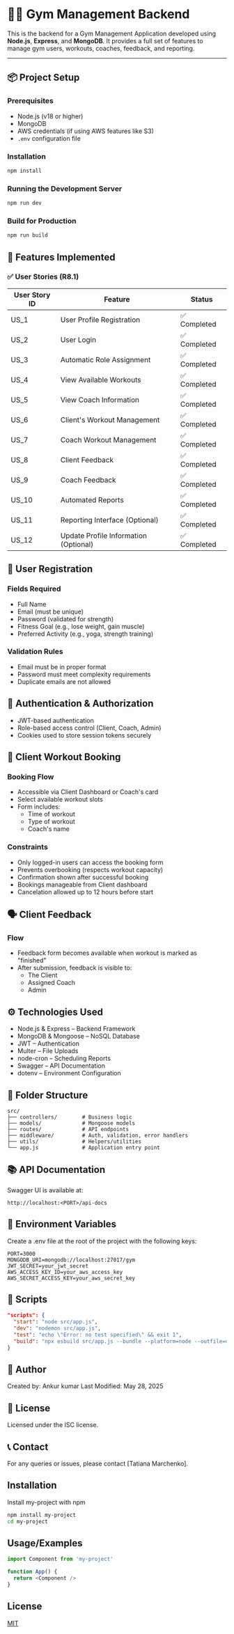 # 🏋️‍♂️ Gym Management Backend

This is the backend for a Gym Management Application developed using **Node.js**, **Express**, and **MongoDB**. It provides a full set of features to manage gym users, workouts, coaches, feedback, and reporting.

---

## 📦 Project Setup

### Prerequisites

- Node.js (v18 or higher)
- MongoDB
- AWS credentials (if using AWS features like S3)
- `.env` configuration file

### Installation

```bash
npm install
```

### Running the Development Server

```bash
npm run dev
```

### Build for Production

```bash
npm run build
```

## 🚀 Features Implemented

### ✅ User Stories (R8.1)

| User Story ID | Feature | Status |
|--------------|---------|--------|
| US_1 | User Profile Registration | ✅ Completed |
| US_2 | User Login | ✅ Completed |
| US_3 | Automatic Role Assignment | ✅ Completed |
| US_4 | View Available Workouts | ✅ Completed |
| US_5 | View Coach Information | ✅ Completed |
| US_6 | Client's Workout Management | ✅ Completed |
| US_7 | Coach Workout Management | ✅ Completed |
| US_8 | Client Feedback | ✅ Completed |
| US_9 | Coach Feedback | ✅ Completed |
| US_10 | Automated Reports | ✅ Completed |
| US_11 | Reporting Interface (Optional) | ✅ Completed |
| US_12 | Update Profile Information (Optional) | ✅ Completed |

## 📝 User Registration

### Fields Required
- Full Name
- Email (must be unique)
- Password (validated for strength)
- Fitness Goal (e.g., lose weight, gain muscle)
- Preferred Activity (e.g., yoga, strength training)

### Validation Rules
- Email must be in proper format
- Password must meet complexity requirements
- Duplicate emails are not allowed

## 🔐 Authentication & Authorization
- JWT-based authentication
- Role-based access control (Client, Coach, Admin)
- Cookies used to store session tokens securely

## 📅 Client Workout Booking

### Booking Flow
- Accessible via Client Dashboard or Coach's card
- Select available workout slots
- Form includes:
  - Time of workout
  - Type of workout
  - Coach's name

### Constraints
- Only logged-in users can access the booking form
- Prevents overbooking (respects workout capacity)
- Confirmation shown after successful booking
- Bookings manageable from Client dashboard
- Cancelation allowed up to 12 hours before start

## 🗣️ Client Feedback

### Flow
- Feedback form becomes available when workout is marked as "finished"
- After submission, feedback is visible to:
  - The Client
  - Assigned Coach
  - Admin

## ⚙️ Technologies Used
- Node.js & Express – Backend Framework
- MongoDB & Mongoose – NoSQL Database
- JWT – Authentication
- Multer – File Uploads
- node-cron – Scheduling Reports
- Swagger – API Documentation
- dotenv – Environment Configuration

## 📁 Folder Structure
```
src/
├── controllers/        # Business logic
├── models/             # Mongoose models
├── routes/             # API endpoints
├── middleware/         # Auth, validation, error handlers
├── utils/              # Helpers/utilities
└── app.js              # Application entry point
```

## 📚 API Documentation
Swagger UI is available at:

```
http://localhost:<PORT>/api-docs
```

## 🧪 Environment Variables
Create a .env file at the root of the project with the following keys:

```
PORT=3000
MONGODB_URI=mongodb://localhost:27017/gym
JWT_SECRET=your_jwt_secret
AWS_ACCESS_KEY_ID=your_aws_access_key
AWS_SECRET_ACCESS_KEY=your_aws_secret_key
```

## 📜 Scripts
```json
"scripts": {
  "start": "node src/app.js",
  "dev": "nodemon src/app.js",
  "test": "echo \"Error: no test specified\" && exit 1",
  "build": "npx esbuild src/app.js --bundle --platform=node --outfile=dist/app.js --external:aws-sdk --external:mongoose"
}
```

## 👤 Author
Created by: Ankur kumar 
Last Modified: May 28, 2025

## 🪪 License
Licensed under the ISC license.

## 📞 Contact
For any queries or issues, please contact [Tatiana Marchenko].

## Installation

Install my-project with npm

```bash
npm install my-project
cd my-project
```

## Usage/Examples

```javascript
import Component from 'my-project'

function App() {
  return <Component />
}
```

## License

[MIT](https://choosealicense.com/licenses/mit/)
